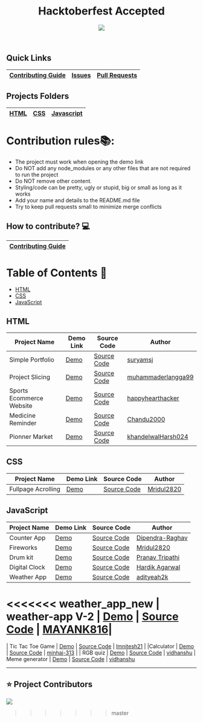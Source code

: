 <div align="center">
    <h1>Hacktoberfest Accepted</h1>
</div>
<p align="center">
    <img src="/assets/banner.jpg" align="center" />
</p>

<br />

## Quick Links

| <a href="CONTRIBUTING.md">Contributing Guide</a> | <a href="https://github.com/Mridul2820/Hacktoberfest2022/issues">Issues</a> | <a href="https://github.com/Mridul2820/Hacktoberfest2022/pulls">Pull Requests</a> |
| ------------------------------------------------ | --------------------------------------------------------------------------- | --------------------------------------------------------------------------------- |

## Projects Folders

| [HTML](/projects/html) | [CSS](/projects/css) | [Javascript](/projects/javascript) |
| -------------------------------- | ------------------------------ | -------------------------------------------- |

# Contribution rules📚:

- The project must work when opening the demo link
- Do NOT add any node_modules or any other files that are not required to run the project
- Do NOT remove other content.
- Styling/code can be pretty, ugly or stupid, big or small as long as it works
- Add your name and details to the README.md file
- Try to keep pull requests small to minimize merge conflicts

## How to contribute? 💻

| <a href="CONTRIBUTING.md">Contributing Guide</a> |
| ------------------------------------------------ |

# Table of Contents 📜

- [HTML](#html)
- [CSS](#css)
- [JavaScript](#javascript)

## HTML

| Project Name     | Demo Link                                            | Source Code                                    | Author                                                     |
| ---------------- | ---------------------------------------------------- | ---------------------------------------------- | ---------------------------------------------------------- |
| Simple Portfolio | [Demo](https://simple-portfolio-v3.netlify.app/)     | [Source Code](/projects/html/simple-portfolio) | [suryamsj](https://github.com/suryamsj)                    |
| Project Slicing  | [Demo](https://muhammaderlangga99.github.io/shayna/) | [Source Code](/projects/html/project-slicing)  | [muhammaderlangga99](https://github.com/muhammaderlangga99) |
| Sports Ecommerce Website  | [Demo]() | [Source Code](/projects/html/sports_ecommerce_website)  | [happyhearthacker](https://github.com/happyhearthacker) |
| Medicine Reminder | [Demo]() | [Source Code](/projects/html/Medicine-Reminder/)  | [Chandu2000](https://github.com/Chandu2000) |
| Pionner Market | [Demo](https://pionnermarket.netlify.app/) | [Source Code](/projects/html/Pionner_Market) | [khandelwalHarsh024](https://github.com/khandelwalHarsh24)|

## CSS

| Project Name | Demo Link | Source Code | Author |
| ------------ | --------- | ----------- | ------ |
| Fullpage Acrolling | [Demo](https://mridul2820.github.io/css-js/CSS-Projects/fullpage-scrolling/index.html) | [Source Code](/projects/css/fullpage-scrolling)      | [Mridul2820](https://github.com/Mridul2820)           |

## JavaScript

| Project Name  | Demo Link                                                                                 | Source Code                                        | Author                                                |
| ------------- | ----------------------------------------------------------------------------------------- | -------------------------------------------------- | ----------------------------------------------------- |
| Counter App   | [Demo](https://dipendra-raghav.github.io/counter/)                                        | [Source Code](/projects/javascript/Counter)        | [Dipendra-Raghav](https://github.com/Dipendra-Raghav) |
| Fireworks     | [Demo](https://mridul2820.github.io/CSS-Vanila-JS-Projects/Vanila-JS/fireworks/fire.html) | [Source Code](/projects/javascript/fireworks)      | [Mridul2820](https://github.com/Mridul2820)           |
| Drum kit      | [Demo](https://prnvtripathi.github.io/drum-kit/)                                          | [Source Code](/projects/javascript/Drum-Set)       | [Pranav Tripathi](https://github.com/prnvtripathi)    |
| Digital Clock | [Demo](https://Harry-dotc.github.io/digital-clock/)                                       | [Source Code](/projects/javascript/digital-clock/) | [Hardik Agarwal](https://github.com/Harry-dotc)       |
| Weather App   | [Demo](https://adityeah2k.github.io/yet-another-weather-app/)                             | [Source Code](/projects/javascript/weather-app)    | [adityeah2k](https://github.com/adityeah2k)           |
<<<<<<< weather_app_new
| weather-app V-2 | [Demo](https://mayank816.github.io/Hacktoberfest_Weacther_App/) | [Source Code](https://github.com/MAYANK816/Hacktoberfest2022/tree/weather_app_new/projects/javascript/weather-app%20V-2) | [MAYANK816](https://github.com/Mridul2820)|
=======
| Tic Tac Toe Game   | [Demo](https://imnitesh21.github.io/Tic-Tac-Toe-/)                                   | [Source Code](/projects/javascript/Tic-Tac-Toe-Game)    | [Imnitesh21](https://github.com/Imnitesh21)           |
|Calculator | [Demo](https://minhaj-313.github.io/Calculator_1/)                                        | [Source Code](/projects/javascript/Calculator%20minhaj-313)        | [minhaj-313](https://github.com/minhaj-313) |
| RGB quiz   | [Demo](https://rgb-quize.vercel.app/)  | [Source Code](/projects/javascript/rgb%20quize)    | [vidhanshu](https://github.com/vidhanshu)
| Meme generator   | [Demo](https://meme-generator-smoky.vercel.app/)  | [Source Code](/projects/javascript/meme-generator)    | [vidhanshu](https://github.com/vidhanshu)

---
## ⭐ Project Contributors
<a href="https://github.com/Mridul2820/Hacktoberfest/graphs/contributors" align="center">
  <img src="https://contrib.rocks/image?repo=Mridul2820/Hacktoberfest" /> 
</a>

>>>>>>> master
